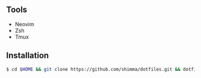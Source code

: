 ## Tools

- Neovim
- Zsh
- Tmux

## Installation

```sh
$ cd $HOME && git clone https://github.com/shimma/dotfiles.git && dotfiles/bootstrap.sh
```
